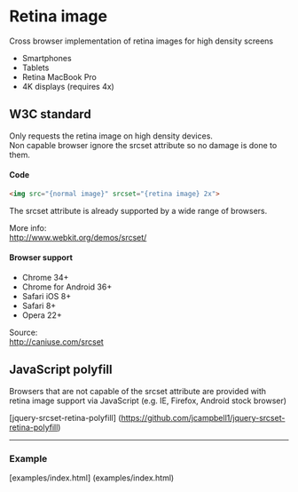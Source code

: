 # Retina image

Cross browser implementation of retina images for high density screens

- Smartphones
- Tablets
- Retina MacBook Pro
- 4K displays (requires 4x)

## W3C standard

Only requests the retina image on high density devices.  
Non capable browser ignore the srcset attribute so no damage is done to them.

#### Code

```html
<img src="{normal image}" srcset="{retina image} 2x">
```

The srcset attribute is already supported by a wide range of browsers.

More info:  
http://www.webkit.org/demos/srcset/

#### Browser support

- Chrome 34+
- Chrome for Android 36+
- Safari iOS 8+
- Safari 8+
- Opera 22+

Source:  
http://caniuse.com/srcset


## JavaScript polyfill

Browsers that are not capable of the srcset attribute are provided with retina image support via JavaScript  (e.g. IE, Firefox, Android stock browser)

[jquery-srcset-retina-polyfill] (https://github.com/jcampbell1/jquery-srcset-retina-polyfill)

------------

### Example

[examples/index.html] (examples/index.html)

